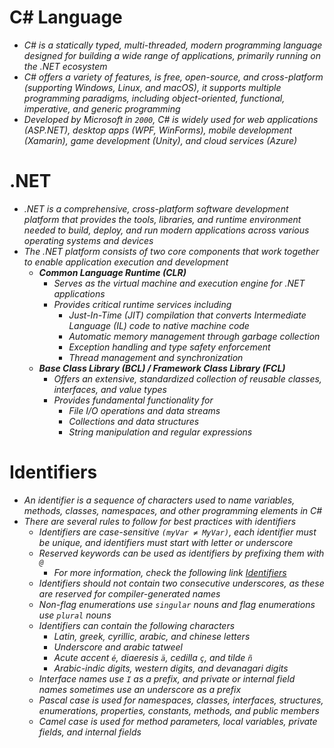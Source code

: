 # **C# Language**
- *C# is a statically typed, multi-threaded, modern programming language designed for building a wide range of applications, primarily running on the .NET ecosystem*
- *C# offers a variety of features, is free, open-source, and cross-platform (supporting Windows, Linux, and macOS), it supports multiple programming paradigms, including object-oriented, functional, imperative, and generic programming*
- *Developed by Microsoft in `2000`, C# is widely used for web applications (ASP.NET), desktop apps (WPF, WinForms), mobile development (Xamarin), game development (Unity), and cloud services (Azure)*

# **.NET**
- *.NET is a comprehensive, cross-platform software development platform that provides the tools, libraries, and runtime environment needed to build, deploy, and run modern applications across various operating systems and devices*
- *The .NET platform consists of two core components that work together to enable application execution and development*
    - ***Common Language Runtime (CLR)***
        - *Serves as the virtual machine and execution engine for .NET applications*
        - *Provides critical runtime services including*
            - *Just-In-Time (JIT) compilation that converts Intermediate Language (IL) code to native machine code*
            - *Automatic memory management through garbage collection*
            - *Exception handling and type safety enforcement*
            - *Thread management and synchronization*
    - ***Base Class Library (BCL) / Framework Class Library (FCL)***
        - *Offers an extensive, standardized collection of reusable classes, interfaces, and value types*
        - *Provides fundamental functionality for*
            - *File I/O operations and data streams*
            - *Collections and data structures*
            - *String manipulation and regular expressions*

# **Identifiers**
- *An identifier is a sequence of characters used to name variables, methods, classes, namespaces, and other programming elements in C#*
- *There are several rules to follow for best practices with identifiers*
    - *Identifiers are case-sensitive `(myVar ≠ MyVar)`, each identifier must be unique, and identifiers must start with letter or underscore*
    - *Reserved keywords can be used as identifiers by prefixing them with `@`*
        - *For more information, check the following link [Identifiers](https://learn.microsoft.com/en-us/dotnet/csharp/language-reference/keywords)*
    - *Identifiers should not contain two consecutive underscores, as these are reserved for compiler-generated names*
    - *Non-flag enumerations use `singular` nouns and flag enumerations use `plural` nouns*
    - *Identifiers can contain the following characters*
        - *Latin, greek, cyrillic, arabic, and chinese letters*
        - *Underscore and arabic tatweel*
        - *Acute accent `é`, diaeresis `ä`, cedilla `ç`, and tilde `ñ`*
        - *Arabic-indic digits, western digits, and devanagari digits*
    - *Interface names use `I` as a prefix, and private or internal field names sometimes use an underscore as a prefix*
    - *Pascal case is used for namespaces, classes, interfaces, structures, enumerations, properties, constants, methods, and public members*
    - *Camel case is used for method parameters, local variables, private fields, and internal fields*
